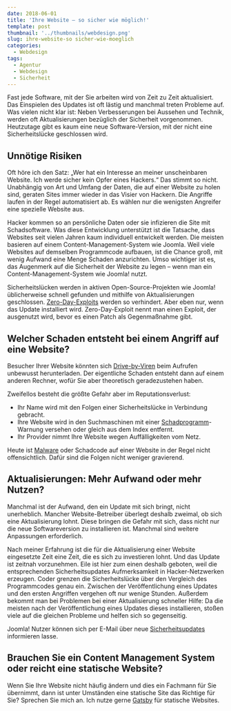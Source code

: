 ```yaml
---
date: 2018-06-01
title: 'Ihre Website – so sicher wie möglich!'
template: post
thumbnail: '../thumbnails/webdesign.png'
slug: ihre-website-so sicher-wie-moeglich
categories:
  - Webdesign
tags:
  - Agentur
  - Webdesign
  - Sicherheit
---
```


Fast jede Software, mit der Sie arbeiten wird von Zeit zu Zeit aktualisiert. Das Einspielen des Updates ist oft lästig und manchmal treten Probleme auf. Was vielen nicht klar ist: Neben Verbesserungen bei Aussehen und Technik, werden oft Aktualisierungen bezüglich der Sicherheit vorgenommen. Heutzutage gibt es kaum eine neue Software-Version, mit der nicht eine Sicherheitslücke geschlossen wird.

## Unnötige Risiken

Oft höre ich den Satz: „Wer hat ein Interesse an meiner unscheinbaren Website. Ich werde sicher kein Opfer eines Hackers.“ Das stimmt so nicht. Unabhängig von Art und Umfang der Daten, die auf einer Website zu holen sind, geraten Sites immer wieder in das Visier von Hackern. Die Angriffe laufen in der Regel automatisiert ab. Es wählen nur die wenigsten Angreifer eine spezielle Website aus.

Hacker kommen so an persönliche Daten oder sie infizieren die Site mit Schadsoftware. Was diese Entwicklung unterstützt ist die Tatsache, dass Websites seit vielen Jahren kaum individuell entwickelt werden. Die meisten basieren auf einem Content-Management-System wie Joomla. Weil viele Websites auf demselben Programmcode aufbauen, ist die Chance groß, mit wenig Aufwand eine Menge Schaden anzurichten. Umso wichtiger ist es, das Augenmerk auf die Sicherheit der Website zu legen – wenn man ein Content-Management-System wie Joomla! nutzt.

Sicherheitslücken werden in aktiven Open-Source-Projekten wie Joomla! üblicherweise schnell gefunden und mithilfe von Aktualisierungen geschlossen. [Zero-Day-Exploits](https://de.wikipedia.org/w/index.php?title=Exploit&oldid=199702769) werden so verhindert. Aber eben nur, wenn das Update installiert wird. Zero-Day-Exploit nennt man einen Exploit, der ausgenutzt wird, bevor es einen Patch als Gegenmaßnahme gibt.

## Welcher Schaden entsteht bei einem Angriff auf eine Website?

Besucher Ihrer Website könnten sich [Drive-by-Viren](https://de.wikipedia.org/w/index.php?title=Drive-by-Download&oldid=182205093) beim Aufrufen unbewusst herunterladen. Der eigentliche Schaden entsteht dann auf einem anderen Rechner, wofür Sie aber theoretisch geradezustehen haben.

Zweifellos besteht die größte Gefahr aber im Reputationsverlust:

- Ihr Name wird mit den Folgen einer Sicherheitslücke in Verbindung gebracht.
- Ihre Website wird in den Suchmaschinen mit einer [Schadprogramm](https://de.wikipedia.org/w/index.php?title=Schadprogramm&oldid=182140705)-Warnung versehen oder gleich aus dem Index entfernt.
- Ihr Provider nimmt Ihre Website wegen Auffälligkeiten vom Netz.

Heute ist [Malware](https://de.wikipedia.org/w/index.php?title=Schadprogramm&oldid=182140705) oder Schadcode auf einer Website in der Regel nicht offensichtlich. Dafür sind die Folgen nicht weniger gravierend.

## Aktualisierungen: Mehr Aufwand oder mehr Nutzen?

Manchmal ist der Aufwand, den ein Update mit sich bringt, nicht unerheblich. Mancher Website-Betreiber überlegt deshalb zweimal, ob sich eine Aktualisierung lohnt. Diese bringen die Gefahr mit sich, dass nicht nur die neue Softwareversion zu installieren ist. Manchmal sind weitere Anpassungen erforderlich.

Nach meiner Erfahrung ist die für die Aktualisierung einer Website eingesetzte Zeit eine Zeit, die es sich zu investieren lohnt. Und das Update ist zeitnah vorzunehmen. Eile ist hier zum einen deshalb geboten, weil die entsprechenden Sicherheitsupdates Aufmerksamkeit in Hacker-Netzwerken erzeugen. Coder grenzen die Sicherheitslücke über den Vergleich des Programmcodes genau ein. Zwischen der Veröffentlichung eines Updates und den ersten Angriffen vergehen oft nur wenige Stunden. Außerdem bekommt man bei Problemen bei einer Aktualisierung schneller Hilfe: Da die meisten nach der Veröffentlichung eines Updates dieses installieren, stoßen viele auf die gleichen Probleme und helfen sich so gegenseitig.

Joomla! Nutzer können sich per E-Mail über neue [Sicherheitsupdates](https://developer.joomla.org/security-centre.html) informieren lasse.

## Brauchen Sie ein Content Management System oder reicht eine statische Website?

Wenn Sie Ihre Website nicht häufig ändern und dies ein Fachmann für Sie übernimmt, dann ist unter Umständen eine statische Site das Richtige für Sie? Sprechen Sie mich an. Ich nutze gerne [Gatsby](https://www.gatsbyjs.org/) für statische Websites.
